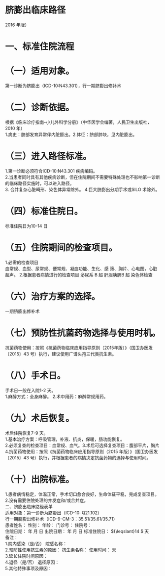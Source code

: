 # 脐膨出临床路径  
2016 年版）  
# 一、标准住院流程  
# （一）适用对象。  
第一诊断为脐膨出（ICD-10:N43.301），行一期脐膨出修补术  
# （二）诊断依据。  
根据《临床诊疗指南-小儿外科学分册》（中华医学会编著，人民卫生出版社，2010 年）  
1.病史：脐部发育异常伴内脏膨出。2.体征：脐部肿块，见内脏膨出。  
# （三）进入路径标准。  
1.第一诊断必须符合ICD-10:N43.301 疾病编码。  
2.当患者同时具有其他疾病诊断，但在住院期间不需要特殊处理也不影响第一诊断的临床路径实施时，可以进入路径。  
3. 合并复杂心脏畸形、染色体异常除外。 4.巨大脐膨出分期手术或SILO 术除外。  
# （四）标准住院日。  
标准住院日为10-14 日  
# （五）住院期间的检查项目。  
1.必需的检查项目  
血常规、血型、尿常规、便常规、凝血功能、生化、感 筛、胸片、心电图，心脏超声。 2.根据患者病情进行的检查项目 泌尿系 B  超   肝胆胰脾B 超 染色体检查  
# （六）治疗方案的选择。  
一期脐膨出修补术  
# （七）预防性抗菌药物选择与使用时机。  
抗菌药物使用：按照《抗菌药物临床应用指导原则（2015年版）》（国卫办医发〔2015〕43 号）执行，建议使用广谱头孢三代类抗生素。  
# （八）手术日。  
手术日一般在入院1-2 天。  
1.麻醉方式：全身麻醉。 2.术中用药：麻醉常规用药。  
# （九）术后恢复。  
术后住院恢复7-9 天。  
1.基本治疗方案：呼吸管理，补液、抗炎，保暖，肠功能恢复。  
2.必须复查的检查项目：血常规、血气。3.术后可选择复查项目：腹部平片，胸片  
4.抗菌药物使用：按照《抗菌药物临床应用指导原则（2015 年版）》（国卫办医发〔2015〕43 号）执行，并根据患者的病情决定抗菌药物的选择与使用时间。  
# （十）出院标准。  
1.患者病情稳定，体温正常，手术切口愈合良好，生命体征平稳，完成复查项目。  
2.没有需要住院处理的并发症和/或合并症。  
二、脐膨出临床路径表单  
适用对象：第一诊断为脐膨出（ICD-10: Q21.102）  
行一期脐膨出修补术（ICD-9-CM-3：35.51/35.61/35.71）  
患者姓名：           性别：    年龄：    门诊号：       住院号：  
住院日期：   年  月  日 出院日期：   年  月   日  标准住院日： ${\leqslant}14 $ 天  
备注：  
1.院内感染（是/否）       院感名称：  
2.预防性使用抗生素的原因：                抗生素名称：         使用时间：   天  
3.延长住院时间原因：  
4.退径（是/否）     退径原因：  
5.其他特殊事项及原因：  
